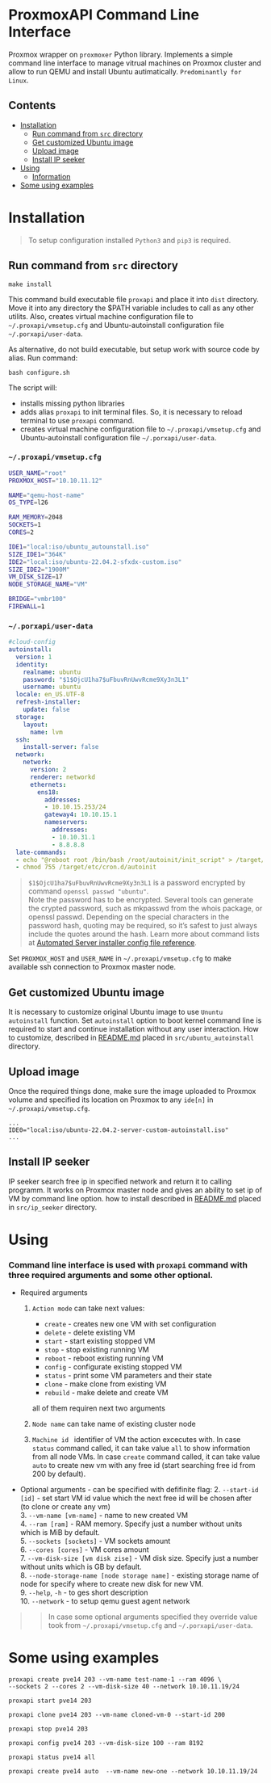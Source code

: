 # ProxmoxAPI Command Line Interface
Proxmox wrapper on `proxmoxer` Python library. Implements a simple command line interface to manage vitrual machines on Proxmox cluster and allow to run QEMU and install Ubuntu autimatically. `Predominantly for Linux`.

## Contents

- [Installation](#installation)  
    - [Run command from `src` directory](#run-command-from-src-directory)  
    - [Get customized Ubuntu image](#get-customized-ubuntu-image)  
    - [Upload image](#upload-image)
    - [Install IP seeker](#install-ip-seeker)
- [Using](#using)  
    - [Information](#information)  
- [Some using examples](#some-using-examples)


# Installation
> To setup configuration installed `Python3` and `pip3` is required.

## Run command from `src` directory
```
make install
```
This command build executable file `proxapi` and place it into `dist` directory. Move it into any directory the $PATH variable includes to call as any other utilits. Also, creates virtual machine configuration file to `~/.proxapi/vmsetup.cfg` and Ubuntu-autoinstall configuration file `~/.porxapi/user-data`. 

As alternative, do not build executable, but setup work with source code by alias. Run command:
```
bash configure.sh
```
The script will:
- installs missing python libraries
- adds alias `proxapi` to init terminal files. So, it is necessary to reload terminal to use `proxapi` command.
- creates virtual machine configuration file to `~/.proxapi/vmsetup.cfg` and Ubuntu-autoinstall configuration file `~/.porxapi/user-data`.  

### `~/.proxapi/vmsetup.cfg`
``` bash
USER_NAME="root"
PROXMOX_HOST="10.10.11.12"

NAME="qemu-host-name"
OS_TYPE=l26

RAM_MEMORY=2048
SOCKETS=1
CORES=2

IDE1="local:iso/ubuntu_autounstall.iso"
SIZE_IDE1="364K"
IDE2="local:iso/ubuntu-22.04.2-sfxdx-custom.iso"
SIZE_IDE2="1900M"
VM_DISK_SIZE=17
NODE_STORAGE_NAME="VM"

BRIDGE="vmbr100"
FIREWALL=1

```    

### `~/.porxapi/user-data`
``` yaml
#cloud-config
autoinstall:
  version: 1
  identity:
    realname: ubuntu
    password: "$1$OjcU1ha7$uFbuvRnUwvRcme9Xy3n3L1"
    username: ubuntu
  locale: en_US.UTF-8
  refresh-installer:
    update: false
  storage:
    layout:
      name: lvm
  ssh:
    install-server: false
  network:
    network:
      version: 2
      renderer: networkd
      ethernets:
        ens18:
          addresses:
          - 10.10.15.253/24
          gateway4: 10.10.15.1
          nameservers:
            addresses:
            - 10.10.31.1
            - 8.8.8.8
  late-commands:
  - echo "@reboot root /bin/bash /root/autoinit/init_script" > /target/etc/cron.d/autoinit
  - chmod 755 /target/etc/cron.d/autoinit

```
> `$1$OjcU1ha7$uFbuvRnUwvRcme9Xy3n3L1` is a password encrypted by command `openssl passwd "ubuntu"`.  
> Note the password has to be encrypted. Several tools can generate the crypted password, such as mkpasswd from the whois package, or openssl passwd. Depending on the special characters in the password hash, quoting may be required, so it’s safest to just always include the quotes around the hash.
Learn more about command lists at [Automated Server installer config file reference](https://ubuntu.com/server/docs/install/autoinstall-reference).

Set `PROXMOX_HOST` and `USER_NAME` in `~/.proxapi/vmsetup.cfg` to make available ssh connection to Proxmox master node.

## Get customized Ubuntu image
It is necessary to customize original Ubuntu image to use `Ununtu autoinstall` function. Set `autoinstall` option to boot kernel command line is required to start and continue installation without any user interaction. How to customize, described in [README.md](./src/ubuntu_autoinstall/README.md) placed in `src/ubuntu_autoinstall` directory.   

## Upload image
Once the required things done, make sure the image uploaded to Proxmox volume and specified its location on Proxmox to any `ide[n]` in `~/.proxapi/vmsetup.cfg`. 
```
...
IDE0="local:iso/ubuntu-22.04.2-server-custom-autoinstall.iso"
...
```

## Install IP seeker
IP seeker search free ip in specified network and return it to calling programm. It works on Proxmox master node and gives an ability to set ip of VM by command line option. how to install described in [README.md](./src/ip_seeker/README.md) placed in `src/ip_seeker` directory. 

# Using
### Command line interface is used with `proxapi` command with three required arguments and some other optional.
- Required arguments
    1. `Action mode` can take next values:  
        - `create` - creates new one VM with set configuration  
        - `delete` - delete existing VM  
        - `start` - start existing stopped VM  
        - `stop` - stop existing running VM  
        - `reboot` - reboot existing running VM  
        - `config` - configurate existing stopped VM  
        - `status` - print some VM parameters and their state  
        - `clone` - make clone from existing VM  
        - `rebuild` - make delete and create VM  

        all of them requiren next two arguments
    
    2. `Node name` can take name of existing cluster node

    3. `Machine id ` identifier of VM the action excecutes with. In case `status` command called, it can take value `all` to show information from all node VMs. In case `create` command called, it can take value `auto` to create new vm with any free id (start searching free id from 200 by default).

- Optional arguments - can be specified with defifinite flag:
    2. `--start-id [id]` - set start VM id value which the next free id will be chosen after (to clone or create any vm)  
    3. `--vm-name [vm-name]` - name to new created VM  
    4. `--ram [ram]` - RAM memory. Specify just a number without units which is MiB by default.  
    5. `--sockets [sockets]` - VM sockets amount  
    6. `--cores [cores]` - VM cores amount  
    7. `--vm-disk-size [vm disk zise]` - VM disk size. Specify just a number without units which is GB by default.  
    8. `--node-storage-name [node storage name]` - existing storage name of node for specify where to create new disk for new VM.  
    9. `--help`, `-h` - to ges short description  
    10. `--network` - to setup qemu guest agent network

>> In case some optional arguments specified they override value took from `~/.proxapi/vmsetup.cfg` and `~/.porxapi/user-data`.

# Some using examples
```
proxapi create pve14 203 --vm-name test-name-1 --ram 4096 \
--sockets 2 --cores 2 --vm-disk-size 40 --network 10.10.11.19/24
```
```
proxapi start pve14 203
```
```
proxapi clone pve14 203 --vm-name cloned-vm-0 --start-id 200
```
```
proxapi stop pve14 203
```
```
proxapi config pve14 203 --vm-disk-size 100 --ram 8192
```
```
proxapi status pve14 all
```
```
proxapi create pve14 auto  --vm-name new-one --network 10.10.11.19/24
```